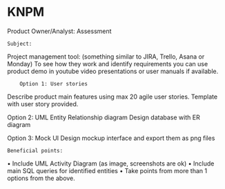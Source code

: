 # KNPM
Product Owner/Analyst: Assessment

	Subject:
Project management tool: (something similar to JIRA, Trello, Asana or Monday)
To see how they work and identify requirements you can use product demo in youtube video presentations or user manuals if available.

		Option 1: User stories
Describe product main features using max 20 agile user stories.
Template with user story provided.

Option 2: UML Entity Relationship diagram
Design database with ER diagram

Option 3: Mock UI 
Design mockup interface and export them as png files


	Beneficial points: 
•	Include UML Activity Diagram (as image, screenshots are ok)
•	Include main SQL queries for identified entities
•	Take points from more than 1 options from the above.



